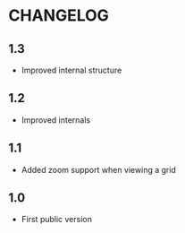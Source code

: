 CHANGELOG
=========

1.3
---

 * Improved internal structure

1.2
---

 * Improved internals

1.1
---

 * Added zoom support when viewing a grid

1.0
---

 * First public version